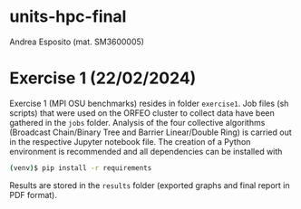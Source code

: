 # units-hpc-final

Andrea Esposito (mat. SM3600005)

# Exercise 1 (22/02/2024)
Exercise 1 (MPI OSU benchmarks) resides in folder `exercise1`. Job files (sh scripts) that were used on the ORFEO cluster to collect data have been gathered in the `jobs` folder. Analysis of the four collective algorithms (Broadcast Chain/Binary Tree and Barrier Linear/Double Ring) is carried out in the respective Jupyter notebook file. The creation of a Python environment is recommended and all dependencies can be installed with

```bash
(venv)$ pip install -r requirements
```

Results are stored in the `results` folder (exported graphs and final report in PDF format).